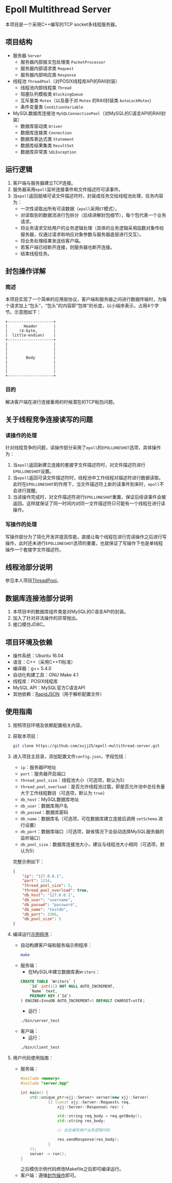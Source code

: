 # Epoll Multithread Server

本项目是一个采用C++编写的TCP socket多线程服务器。

## 项目结构

- 服务器 `Server`
    - 服务器内部报文包处理类 `PacketProcessor`
    - 服务器内部请求类 `Request`
    - 服务器内部响应类 `Response`
- 线程池 `ThreadPool`（对POSIX线程库API的RAII封装）
    - 线程池内部线程类 `Thread`
    - 阻塞队列模板类 `BlockingQueue`
    - 互斥量类 `Mutex`（以及基于对 `Mutex` 的RAII封装类 `AutoLockMutex`）
    - 条件变量类 `ConditionVariable`
- MySQL数据库连接池 `MySQLConnectionPool`（对MySQL的C语言API的RAII封装）
    - 数据库驱动类 `Driver`
    - 数据库连接类 `Connection`
    - 数据库表达式类 `Statement`
    - 数据库结果集类 `ResultSet`
    - 数据库异常类 `SQLException`

## 运行逻辑

1. 客户端与服务器建立TCP连接。
2. 服务器采用`epoll`监听连接事件和文件描述符可读事件。
3. 当`epoll`返回就绪可读文件描述符时，封装成任务交给线程池处理，任务内容为：
    - 一次性读取出所有可读数据（`epoll`采用`ET`模式）。
    - 对读取到的数据流进行包拆分（后续讲解封包细节），每个包代表一个业务请求。
    - 将业务请求交给用户的业务逻辑处理（具体的业务逻辑采用函数对象传给服务器，仅通过请求和响应对象参数与服务器底层进行交互）。
    - 将业务处理结果发送给客户端。
    - 若客户端已经断开连接，则服务器也断开连接。
    - 结束线程任务。

## 封包操作详解

### 简述

本项目实现了一个简单的应用层协议，客户端和服务器之间进行数据传输时，为每个请求加上“包头”，“包头”的内容即“包体”的长度，以小端序表示，占用4个字节。示意图如下：

```plain
+--------------------+
|       Header       |
|     (4-byte,       |
|  little-endian)    |
+--------------------+
|                    |
|                    |
|                    |
|        Body        |
|                    |
|                    |
|                    |
+--------------------+
```

### 目的

解决客户端在进行连接重用的时候潜在的TCP粘包问题。

## 关于线程竞争连接读写的问题

### 读操作的处理

针对线程竞争的问题，读操作部分采用了`epoll`的`EPOLLONESHOT`选项，具体操作为：

1. 当`epoll`返回新建立连接的套接字文件描述符时，对文件描述符进行`EPOLLONESHOT`设置。
2. 当`epoll`返回可读文件描述符时，线程池中工作线程对描述符进行数据读取。此时在`EPOLLONESHOT`的作用下，当文件描述符上新的读事件到来时，`epoll`不会进行提醒。
3. 当读操作完成时，对文件描述符进行`EPOLLONESHOT`重置，保证后续读事件会被返回。这样就保证了同一时间内对同一文件描述符只可能有一个线程在进行读操作。

### 写操作的处理

写操作部分为了简化开发并提高性能，直接让每个线程在进行完读操作之后进行写操作，此时还未进行`EPOLLONESHOT`选项的重置，也就保证了写操作下也是单线程操作一个套接字文件描述符。

## 线程池部分说明

参见本人项目[ThreadPool](https://github.com/xujj25/ThreadPool)。

## 数据库连接池部分说明

1. 本项目中的数据库组件类是对MySQL的C语言API的封装。
2. 加入了针对非法操作的异常抛出。
3. 接口模仿JDBC。

## 项目环境及依赖

- 操作系统：Ubuntu 16.04
- 语言：C++（采用C++11标准）
- 编译器：g++ 5.4.0
- 自动化构建工具：GNU Make 4.1
- 线程库：POSIX线程库
- MySQL API：MySQL官方C语言API
- 其他依赖：[RapidJSON](http://rapidjson.org/zh-cn/)（用于解析配置文件）

## 使用指南

1. 按照项目环境及依赖配置相关内容。

2. 获取本项目：

    ```bash
    git clone https://github.com/xujj25/epoll-multithread-server.git
    ```

3. 进入项目主目录，添加配置文件`config.json`，字段包括：
    - `ip`：服务器IP地址
    - `port`：服务器开启端口
    - `thread_pool_size`：线程池大小（可选项，默认为5）
    - `thread_pool_overload`：是否允许线程池过载，即是否允许池中总任务量大于工作线程数目（可选项，默认为 `true`）
    - `db_host`：MySQL数据库地址
    - `db_user`：数据库用户名
    - `db_passwd`：数据库密码
    - `db_name`：数据库名（可选项，可在数据库建立连接后调用 `setSchema` 进行设置）
    - `db_port`：数据库端口（可选项，缺省情况下会自动选择MySQL服务器的监听端口）
    - `db_pool_size`：数据库连接池大小，建议与线程池大小相同（可选项，默认为5）
   
   完整示例如下：
    ```JSON
    {
        "ip": "127.0.0.1",
        "port": 1234,
        "thread_pool_size": 5,
        "thread_pool_overload": true,
        "db_host": "127.0.0.1",
        "db_user": "username",
        "db_passwd": "password",
        "db_name": "testdb",
        "db_port": 3306,
        "db_pool_size": 5
    }
    ```
4. 编译运行[示例程序](https://github.com/xujj25/epoll-multithread-server/tree/master/example)：
    - 自动构建客户端和服务端示例程序：
        ```bash
        make
        ```
    - 服务端：
        - 在MySQL中建立数据库表`Writers`：
        ```SQL
        CREATE TABLE `Writers` (
            `Id` int(11) NOT NULL AUTO_INCREMENT,
            `Name` text,
            PRIMARY KEY (`Id`)
        ) ENGINE=InnoDB AUTO_INCREMENT=5 DEFAULT CHARSET=utf8；
        ```
        - 运行：
        ```bash
        ./bin/server_test
        ```
    - 客户端：
        - 运行：
        ```bash
        ./bin/client_test
        ```

5. 用户代码使用指南：
    - 服务端：
        ```cpp
        #include <memory>
        #include "server.hpp"

        int main() {
            std::unique_ptr<xjj::Server> server(new xjj::Server(
                    [] (const xjj::Server::Request& req,
                        xjj::Server::Response& res) {

                        std::string req_body = req.getBody();
                        std::string res_body;

                        // 此处编写用户业务逻辑代码

                        res.sendResponse(res_body);
                    }
            ));
            server -> run();
        }
        ```
        之后模仿示例代码修改Makefile之后即可编译运行。
    - 客户端：遵循[封包操作](https://github.com/xujj25/epoll-multithread-server#%E5%B0%81%E5%8C%85%E6%93%8D%E4%BD%9C%E8%AF%A6%E8%A7%A3)即可。